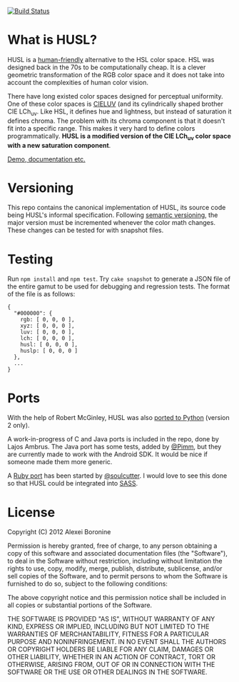 [![Build Status](https://secure.travis-ci.org/boronine/husl.png)](http://travis-ci.org/boronine/husl)

# What is <abbr class="initialism">HUSL</abbr>?

HUSL is a [human-friendly](http://boronine.com/2012/03/26/Color-Spaces-for-Human-Beings/) alternative to the HSL color space. HSL was designed back in the 70s to be computationally cheap. It is a clever geometric transformation of the RGB color space and it does not take into account the complexities of human color vision.

There have long existed color spaces designed for perceptual uniformity. One of these color spaces is [CIELUV](http://en.wikipedia.org/wiki/CIELUV) (and its cylindrically shaped brother CIE LCh<sub>uv</sub>. Like HSL, it defines hue and lightness, but instead of saturation it defines chroma. The problem with its chroma component is that it doesn't fit into a specific range. This makes it very hard to define colors programmatically. **HUSL is a modified version of the CIE LCh<sub>uv</sub> color space with a new saturation component**.

[Demo, documentation etc.](http://boronine.com/husl)

# Versioning

This repo contains the canonical implementation of HUSL, its source code being HUSL's informal specification. Following [semantic versioning](http://semver.org/), the major version must be incremented whenever the color math changes. These changes can be tested for with snapshot files.

# Testing

Run `npm install` and `npm test`. Try `cake snapshot` to generate a JSON file of the entire gamut to be used for debugging and regression tests. The format of the file is as follows:

    {
      "#000000": {
        rgb: [ 0, 0, 0 ],
        xyz: [ 0, 0, 0 ],
        luv: [ 0, 0, 0 ],
        lch: [ 0, 0, 0 ],
        husl: [ 0, 0, 0 ],
        huslp: [ 0, 0, 0 ]
      },
      ...
    }

# Ports

With the help of Robert McGinley, HUSL was also [ported to Python](https://github.com/boronine/pyhusl) (version 2 only).

A work-in-progress of C and Java ports is included in the repo, done by Lajos Ambrus. The Java port has some tests, added by [@Pimm](https://github.com/Pimm), but they are currently made to work with the Android SDK. It would be nice if someone made them more generic.

A [Ruby port](https://github.com/soulcutter/husler) has been started by [@soulcutter](https://github.com/soulcutter). I would love to see this done so that HUSL could be integrated into [SASS](http://sass-lang.com/).

# License

Copyright (C) 2012 Alexei Boronine

Permission is hereby granted, free of charge, to any person obtaining a copy of this software and associated documentation files (the "Software"), to deal in the Software without restriction, including without limitation the rights to use, copy, modify, merge, publish, distribute, sublicense, and/or sell copies of the Software, and to permit persons to whom the Software is furnished to do so, subject to the following conditions:

The above copyright notice and this permission notice shall be included in all copies or substantial portions of the Software.

THE SOFTWARE IS PROVIDED "AS IS", WITHOUT WARRANTY OF ANY KIND, EXPRESS OR IMPLIED, INCLUDING BUT NOT LIMITED TO THE WARRANTIES OF MERCHANTABILITY, FITNESS FOR A PARTICULAR PURPOSE AND NONINFRINGEMENT. IN NO EVENT SHALL THE AUTHORS OR COPYRIGHT HOLDERS BE LIABLE FOR ANY CLAIM, DAMAGES OR OTHER LIABILITY, WHETHER IN AN ACTION OF CONTRACT, TORT OR OTHERWISE, ARISING FROM, OUT OF OR IN CONNECTION WITH THE SOFTWARE OR THE USE OR OTHER DEALINGS IN THE SOFTWARE.
